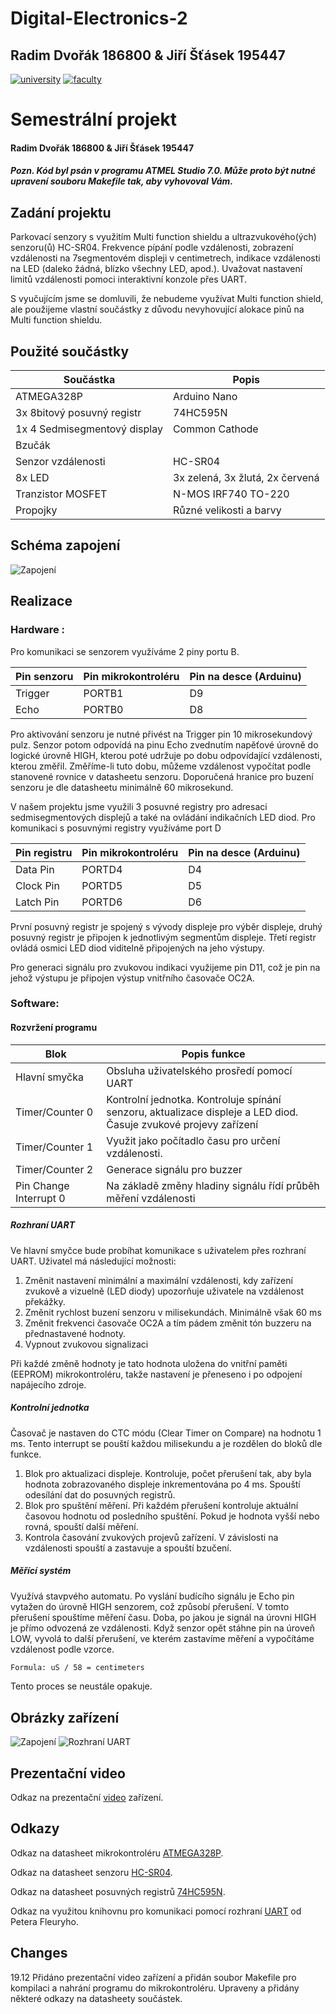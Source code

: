 # Digital-Electronics-2 
## Radim Dvořák 186800 & Jiří Šťásek 195447 

[![university](https://img.shields.io/badge/university-Brno%20University%20of%20Technology-red.svg)](https://www.vutbr.cz/en/)
[![faculty](https://img.shields.io/badge/faculty-Faculty%20of%20Electrical%20Engineering%20and%20Communication-blue.svg)](https://www.fekt.vutbr.cz/)


# Semestrální projekt
#### Radim Dvořák 186800 & Jiří Šťásek 195447
##### Pozn. Kód byl psán v programu ATMEL Studio 7.0. Může proto být nutné upravení souboru Makefile tak, aby vyhovoval Vám.
## Zadání projektu
Parkovací senzory s využitím Multi function shieldu a ultrazvukového(ých) senzoru(ů) HC-SR04. Frekvence pípání podle vzdálenosti, zobrazení vzdálenosti na 7segmentovém displeji v centimetrech, indikace vzdálenosti na LED (daleko žádná, blízko všechny LED, apod.). Uvažovat nastavení limitů vzdálenosti pomoci interaktivní konzole přes UART.

S vyučujícím jsme se domluvili, že nebudeme využívat Multi function shield, ale použijeme vlastní součástky z důvodu nevyhovující alokace pinů na Multi function shieldu.

## Použité součástky
| **Součástka** | **Popis** |
| ------------- | --------- |
| ATMEGA328P | Arduino Nano 
| 3x 8bitový posuvný registr | 74HC595N 
| 1x 4 Sedmisegmentový display | Common Cathode 
| Bzučák | 
| Senzor vzdálenosti | HC-SR04 
| 8x LED | 3x zelená, 3x žlutá, 2x červená 
| Tranzistor MOSFET | N-MOS IRF740 TO-220
| Propojky | Různé velikosti a barvy 

## Schéma zapojení

![Zapojení](https://i.imgur.com/NpZPkXZ.jpg)

## Realizace
### Hardware : 
Pro komunikaci se senzorem využíváme 2 piny portu B.

| **Pin senzoru** | **Pin mikrokontroléru** | **Pin na desce (Arduinu)** |
| --------------- | ----------------------- | -------------------------- |
| Trigger | PORTB1 | D9
| Echo | PORTB0 | D8

Pro aktivování senzoru je nutné přivést na Trigger pin 10 mikrosekundový pulz. Senzor potom odpovídá na pinu Echo zvednutím napěťové úrovně do logické úrovně HIGH, kterou poté udržuje po dobu odpovídající vzdálenosti, kterou změřil. Změříme-li tuto dobu, můžeme vzdálenost vypočítat podle stanovené rovnice v datasheetu senzoru.
Doporučená hranice pro buzení senzoru je dle datasheetu minimálně 60 mikrosekund.

V našem projektu jsme využili 3 posuvné registry pro adresaci sedmisegmentových displejů a také na ovládání indikačních LED diod.
Pro komunikaci s posuvnými registry využíváme port D

| **Pin registru** | **Pin mikrokontroléru** | **Pin na desce (Arduinu)** |
| ---------------- | ------------------------| -------------------------- |
| Data Pin | PORTD4 | D4
| Clock Pin | PORTD5 | D5
| Latch Pin | PORTD6 | D6

První posuvný registr je spojený s vývody displeje pro výběr displeje, druhý posuvný registr je připojen k jednotlivým segmentům displeje. Třetí registr ovládá osmici LED diod viditelně připojených na jeho výstupy.

Pro generaci signálu pro zvukovou indikaci využijeme pin D11, což je pin na jehož výstupu je připojen výstup vnitřního časovače OC2A.

### Software:

#### Rozvržení programu

| **Blok** | **Popis funkce** |
| -------- | ---------------- |
| Hlavní smyčka | Obsluha uživatelského prosředí pomocí UART 
| Timer/Counter 0 | Kontrolní jednotka. Kontroluje spínání senzoru, aktualizace displeje a LED diod. Časuje zvukové projevy zařízení
| Timer/Counter 1 | Využit jako počítadlo času pro určení vzdálenosti.
| Timer/Counter 2 | Generace signálu pro buzzer
| Pin Change Interrupt 0 | Na základě změny hladiny signálu řídí průběh měření vzdálenosti

##### Rozhraní UART

Ve hlavní smyčce bude probíhat komunikace s uživatelem přes rozhraní UART. Uživatel má následující možnosti: 
  1) Změnit nastavení minimální a maximální vzdálenosti, kdy zařízení zvukově a vizuelně (LED diody) upozorňuje uživatele na vzdálenost překážky.
  2) Změnit rychlost buzení senzoru v milisekundách. Minimálně však 60 ms
  3) Změnit frekvenci časovače OC2A a tím pádem změnit tón buzzeru na přednastavené hodnoty.
  4) Vypnout zvukovou signalizaci
  
Při každé změně hodnoty je tato hodnota uložena do vnitřní paměti (EEPROM) mikrokontroléru, takže nastavení je přeneseno i po odpojení napájecího zdroje.

##### Kontrolní jednotka

Časovač je nastaven do CTC módu (Clear Timer on Compare) na hodnotu 1 ms. Tento interrupt se pouští každou milisekundu a je rozdělen do bloků dle funkce.
  1) Blok pro aktualizaci displeje. Kontroluje, počet přerušení tak, aby byla hodnota zobrazovaného displeje inkrementována po 4 ms. Spouští odesílání dat do posuvných registrů.
  2) Blok pro spuštění měření. Při každém přerušení kontroluje aktuální časovou hodnotu od posledního spuštění. Pokud je hodnota vyšší nebo rovná, spouští další měření.
  3) Kontrola časování zvukových projevů zařízení. V závislosti na vzdálenosti spouští a zastavuje a spouští bzučení.
  
##### Měřící systém


Využívá stavpvého automatu. Po vyslání budícího signálu je Echo pin vytažen do úrovně HIGH senzorem, což způsobí přerušení. V tomto přerušení spouštíme měření času. Doba, po jakou je signál na úrovni HIGH je přímo odvozená ze vzdálenosti. Když senzor opět stáhne pin na úroveň LOW, vyvolá to další přerušení, ve kterém zastavíme měření a vypočítáme vzdálenost podle vzorce.
```bash
Formula: uS / 58 = centimeters
```
Tento proces se neustále opakuje.

## Obrázky zařízení

![Zapojení](https://i.imgur.com/RyWCjG5.jpg)
![Rozhraní UART](https://i.imgur.com/8rBqZgJ.png)

## Prezentační video

Odkaz na prezentační [video](https://youtu.be/6Z_-g7sVkbQ) zařízení.

## Odkazy

Odkaz na datasheet mikrokontroléru [ATMEGA328P](http://ww1.microchip.com/downloads/en/DeviceDoc/Atmel-7810-Automotive-Microcontrollers-ATmega328P_Datasheet.pdf).

Odkaz na datasheet senzoru [HC-SR04](https://cdn.sparkfun.com/datasheets/Sensors/Proximity/HCSR04.pdf). 

Odkaz na datasheet posuvných registrů [74HC595N](http://www.ti.com/lit/ds/symlink/sn74hc595.pdf).

Odkaz na využitou knihovnu pro komunikaci pomocí rozhraní [UART](http://www.peterfleury.epizy.com/avr-software.html?i=1) od Petera Fleuryho.

## Changes

19.12 Přidáno prezentační video zařízení a přidán soubor Makefile pro kompilaci a nahrání programu do mikrokontroléru. Upraveny a přidány některé odkazy na datasheety součástek.
